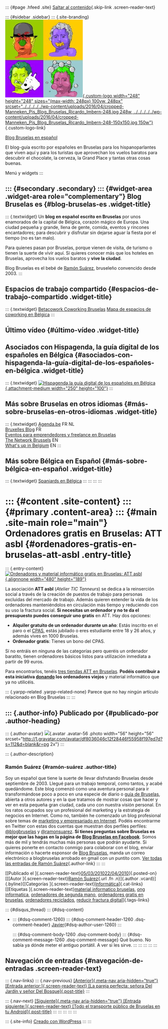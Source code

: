 ::: {#page .hfeed .site}
[Saltar al
contenido](../../../../../index.html?p=1666#content){.skip-link
.screen-reader-text}

::: {#sidebar .sidebar}
::: {.site-branding}
[![](../../../../../wp-content/uploads/2016/04/cropped-Manneken_Pis_Blog_Bruselas_Ricardo_Imbern-248.jpg){.custom-logo
width="248" height="248" sizes="(max-width: 248px) 100vw, 248px"
srcset="../../../../../wp-content/uploads/2016/04/cropped-Manneken_Pis_Blog_Bruselas_Ricardo_Imbern-248.jpg 248w, ../../../../../wp-content/uploads/2016/04/cropped-Manneken_Pis_Blog_Bruselas_Ricardo_Imbern-248-150x150.jpg 150w"}](../../../../../index.html){.custom-logo-link}

[Blog Bruselas en español](../../../../../index.html)

El blog-guía escrito por españoles en Bruselas para los hispanoparlantes
que viven aquí y para los turistas que aprovechan los vuelos baratos
para descubrir el chocolate, la cerveza, la Grand Place y tantas otras
cosas buenas.

Menú y widgets
:::

::: {#secondary .secondary}
::: {#widget-area .widget-area role="complementary"}
Blog Bruselas es {#blog-bruselas-es .widget-title}
----------------

::: {.textwidget}
Un **blog en español escrito en Bruselas** por unos enamorados de la
capital de Bélgica, corazón mágico de Europa. Una ciudad pequeña y
grande, llena de gente, comida, eventos y rincones encantadores; para
descubrir y disfrutar sin dejarse aguar la fiesta por el tiempo (no es
tan malo).

Para quienes pasan por Bruselas, porque vienen de visita, de turismo o
tienen la suerte de vivir aquí. Sí quieres conocer más que los hoteles
en Bruselas, aprovecha los vuelos baratos y **vive la ciudad**.

Blog Bruselas es el bebé de [Ramón Suárez](http://www.ramonsuarez.com),
bruseleño convencido desde 2003.
:::

Espacios de trabajo compartido {#espacios-de-trabajo-compartido .widget-title}
------------------------------

::: {.textwidget}
[Betacowork Coworking Bruselas](http://www.betacowork.com) [Mapa de
espacios de coworking en Bélgica](http://coworkingbelgium.com)
:::

Último vídeo {#último-vídeo .widget-title}
------------

Asociados con Hispagenda, la guía digital de los españoles en Bélgica {#asociados-con-hispagenda-la-guía-digital-de-los-españoles-en-bélgica .widget-title}
---------------------------------------------------------------------

::: {.textwidget}
[![Hispagenda,la guía digital de los españoles en
Bélgica](../../../../../wp-content/uploads/2010/04/Hispagenda-250px.gif "Hispagenda, la guía digital de los españoles en Bélgica"){.attachment-medium
width="250" height="100"}](http://www.hispagenda.com)
:::

Más sobre Bruselas en otros idiomas {#más-sobre-bruselas-en-otros-idiomas .widget-title}
-----------------------------------

::: {.textwidget}
[Agenda.be](http://www.agenda.be) FR NL\
[Bruxelles Blog](http://www.bxlblog.be/) FR\
[Eventos para emprendedores y freelance en
Bruselas](http://www.betacowork.com/events/)\
[The Network
Brussels](http://groups.yahoo.com/group/TheNetworkBrussels/) EN\
[What\'s up in Belgium](http://www.whatsupin.be/) EN
:::

Más sobre Bélgica en Español {#más-sobre-bélgica-en-español .widget-title}
----------------------------

::: {.textwidget}
[Spaniards en Bélgica](http://www.spaniards.es/paises/belgica)
:::
:::
:::
:::

::: {#content .site-content}
::: {#primary .content-area}
::: {#main .site-main role="main"}
Ordenadores gratis en Bruselas: ATT asbl {#ordenadores-gratis-en-bruselas-att-asbl .entry-title}
========================================

::: {.entry-content}
[![Ordenadores y material informático gratis en Bruselas: ATT
asbl](http://www.attasbl.be/images/vitrineatt_480.jpg "Ordenadores y material informático gratis en Bruselas: ATT asbl"){.alignnone
width="480" height="189"}](http://attasbl.be)

La asociación **ATT asbl** (*Atelier TIC Tanneurs*) se dedica a la
reinserción social a través de la creación de puestos de trabajo para
personas excluidas del mercado de trabajo. Además quieren extender la
vida de los ordenadores manteniéndolos en circulación más tiempo y
reduciendo con su uso la fractura social. **Si necesitas un ordenador y
no te da el presupuesto puedes conseguir uno gratis** en ATT. Hay dos
opciones:

-   **Alquiler gratuito de un ordenador durante un año**: Estás inscrito
    en el paro o el
    [CPAS](http://www.ocmwbru.irisnet.be/index.php?perma=CPASOCMW "CPAS de Bruselas"),
    estás jubilado o eres estudiante entre 18 y 26 años, y además vives
    en 1000 Bruselas.
-   **Ordenador gratis**: Tienes un bono del CPAS.

Sí no entráis en ninguna de las categorías pero queréis un ordenador
baratito, tienen ordenadores básicos listos para utilización inmediata a
partir de 99 euros.

Para encontrarlos, tenéis [tres tiendas ATT en
Bruselas](http://www.attasbl.be/0451089b53099ef01.html "Tiendas ATT asbl en Bruselas").
**Podéis contribuir a esta iniciativa
[donando](http://www.attasbl.be/0451089b2b10f3f03/index.html "Dona tu material informático y reduce la fractura digital")
los ordenadores viejos** y material informático que ya no utilicéis.

::: {.yarpp-related .yarpp-related-none}
Parece que no hay ningún artículo relacionado en Blog Bruselas
:::
:::

::: {.author-info}
Publicado por {#publicado-por .author-heading}
-------------

::: {.author-avatar}
![](http://1.gravatar.com/avatar/df8036046c12f28446f55958f197ed7d?s=56&d=blank&r=pg){.avatar
.avatar-56 .photo width="56" height="56"
srcset="http://1.gravatar.com/avatar/df8036046c12f28446f55958f197ed7d?s=112&d=blank&r=pg 2x"}
:::

::: {.author-description}
### Ramón Suárez {#ramón-suárez .author-title}

Soy un español que tiene la suerte de llevar disfrutando Bruselas desde
septiembre de 2003. Llegué para un trabajo temporal, como tantos, y
acabé quedándome. Este blog comenzó como una aventura personal para ir
transformándose poco a poco en una especie de diario o [guía de
Bruselas](../../../../../index.html), abierta a otros autores y en la
que tratamos de mostrar cosas que hacer y ver en esta pequeña gran
ciudad, cada uno con nuestra visión personal. En los ratos ocupados soy
un profesional del marketing y la estrategia de negocios en Internet.
Como no, también he comenzado un blog profesional sobre temas de
[marketing y empresariado en Internet](http://ramonsuarez.com). Podéis
encontrarme en Twitter con estas dos cuentas que muestran dos perfiles
perfiles: [\@blogbruselas](http://twitter.com/blogbruselas) y
[\@ramonsuarez](http://twitter.com/ramonsuarez). **Sí tienes preguntas
sobre Bruselas es mejor que las hagas en la página de [Blog Bruselas en
Facebook](http://www.facebook.com/blogbruselas)**. Somos más de mil y
tendrás muchas más personas que podrán ayudarte. Si quieres ponerte en
contacto conmigo para colaborar con el blog, enviar información o
hacerte esponsor de [Blog Bruselas](../../../../../index.html), manda un
correo electrónico a blogbruselas arrobado en gmail con un puntito com.
[Ver todas las entradas de Ramón
Suárez](../../../04/30/index.html?author=2){.author-link}
:::
:::

[[Publicado el
]{.screen-reader-text}[05/03/201022/04/2010](../../../../../index.html?p=1666)]{.posted-on}[[[Autor
]{.screen-reader-text}[Ramón
Suárez](../../../04/30/index.html?author=2){.url .fn .n}]{.author
.vcard}]{.byline}[[Categorías
]{.screen-reader-text}[Informática](../../../../category/informatica/index.html)]{.cat-links}[[Etiquetas
]{.screen-reader-text}[material informatico
bruselas](../../../../tag/material-informatico-bruselas/index.html),
[ong informatica](../../../../tag/ong-informatica/index.html),
[ordenadores de segunda
mano](../../../../tag/ordenadores-de-segunda-mano/index.html),
[ordenadores gratis en
bruselas](../../../../tag/ordenadores-gratis-en-bruselas/index.html),
[ordenadores
reciclados](../../../../tag/ordenadores-reciclados/index.html), [reducir
fractura
digital](../../../../tag/reducir-fractura-digital/index.html)]{.tags-links}

::: {#disqus_thread}
::: {#dsq-content}
-   ::: {#dsq-comment-1260}
    ::: {#dsq-comment-header-1260 .dsq-comment-header}
    [Javier](http://www.bernalrevert.com/blog){#dsq-author-user-1260}
    :::

    ::: {#dsq-comment-body-1260 .dsq-comment-body}
    ::: {#dsq-comment-message-1260 .dsq-comment-message}
    Qué bueno. No sabía ya dónde meter el antiguo portátil. A ver si les
    sirve.
    :::
    :::
    :::
:::
:::

Navegación de entradas {#navegación-de-entradas .screen-reader-text}
----------------------

::: {.nav-links}
::: {.nav-previous}
[[Anterior]{.meta-nav aria-hidden="true"} [Entrada
anterior:]{.screen-reader-text} [La pareja perfecta: señora Del Jardín y
señor Del Bosque]{.post-title}](../../../../../index.html?p=1661)
:::

::: {.nav-next}
[[Siguiente]{.meta-nav aria-hidden="true"} [Entrada
siguiente:]{.screen-reader-text} [Todo el transporte público de Bruselas
en tu Android]{.post-title}](../../../../../index.html?p=1677)
:::
:::
:::
:::
:::

::: {.site-info}
[Creado con WordPress](https://es.wordpress.org/)
:::
:::

